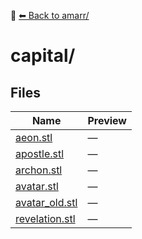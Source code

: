 📁 [⬅ Back to amarr/](../README.md)

# capital/

## Files

| Name | Preview |
|------|---------|
| [aeon.stl](./aeon.stl) | — |
| [apostle.stl](./apostle.stl) | — |
| [archon.stl](./archon.stl) | — |
| [avatar.stl](./avatar.stl) | — |
| [avatar_old.stl](./avatar_old.stl) | — |
| [revelation.stl](./revelation.stl) | — |